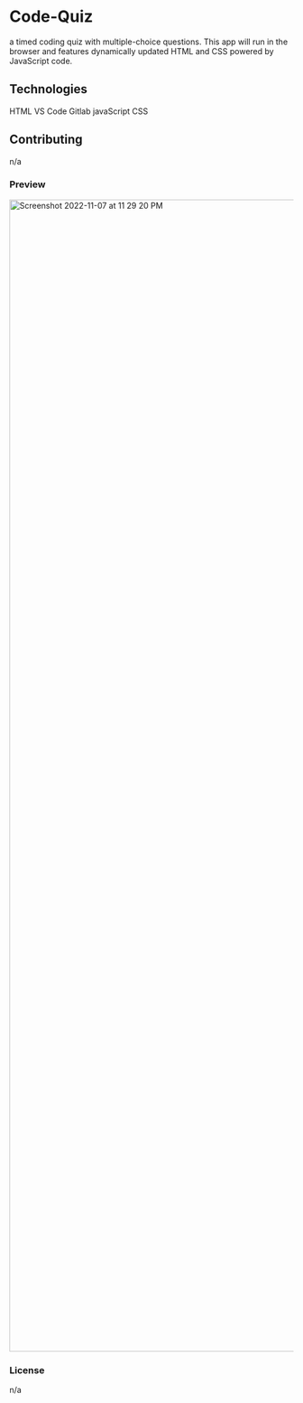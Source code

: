 # Code-Quiz

a timed coding quiz with multiple-choice questions. This app will run in the browser and features dynamically updated HTML and CSS powered by JavaScript code.

## Technologies

HTML
VS Code
Gitlab
javaScript
CSS

## Contributing

n/a

### Preview

<img width="2039" alt="Screenshot 2022-11-07 at 11 29 20 PM" src="https://user-images.githubusercontent.com/114961971/200475462-f2ccc289-3152-4f62-a08c-45e622e34bca.png">

### License

n/a

